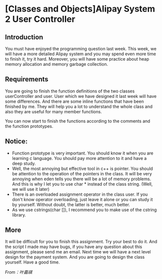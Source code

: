 # [Classes and Objects]Alipay System 2 User Controller

## Introduction
You must have enjoyed the programming question last week. This week, we will have a more detailed Alipay system and you may spend even more time to finish it, try it hard. Moreover, you will have some practice about heap memory allocation and memory garbage collection.

 

## Requirements
You are going to finish the function definitions of the two classes userController and user. User which we have designed it last week will have some differences. And there are some inline functions that have been finished by me. They will help you a lot to understand the whole class and also they are useful for many member functions.

You can now start to finish the functions according to the comments and the function prototypes.



 

## Notice:

* Function prototype is very important. You should know it when you are learning c language. You should pay more attention to it and have a deep study.
* Well, the most annoying but effective tool in c++ is pointer. You should be attention to the operation of the pointers in the class. It will be very annoying when eden tells you there will be a lot of memory problems. And this is why I let you to use char * instead of the class string. (Well, we will use it later)
* There is an overloaded assignment operator in the class user. If you don't know operator overloading, just leave it alone or you can study it by yourself. Without doubt, the latter is better, much better.
* As we use cstrings(char []), I recommend you to make use of the cstring library.
 

## More

It will be difficult for you to finish this assignment. Try your best to do it. And the script I made may have bugs, if you have any question about this assignment, please send me an email. Next time we will have a next level design for the payment system. And you are going to design the class yourself. Have a good time.

*From：叶嘉祺*